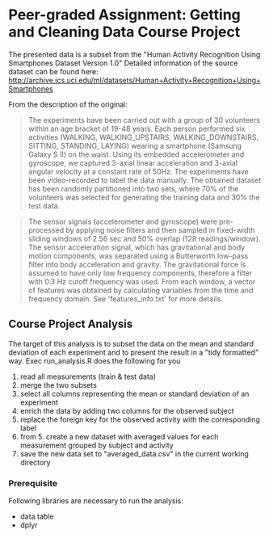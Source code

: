 # Peer-graded Assignment: Getting and Cleaning Data Course Project

The presented data is a subset from the "Human Activity Recognition Using Smartphones Dataset
Version 1.0" Detailed information of the source dataset can be found here:
http://archive.ics.uci.edu/ml/datasets/Human+Activity+Recognition+Using+Smartphones

From the description of the original:
> The experiments have been carried out with a group of 30 volunteers within an age bracket of 19-48 years. Each person performed six activities (WALKING, WALKING_UPSTAIRS, WALKING_DOWNSTAIRS, SITTING, STANDING, LAYING) wearing a smartphone (Samsung Galaxy S II) on the waist. Using its embedded accelerometer and gyroscope, we captured 3-axial linear acceleration and 3-axial angular velocity at a constant rate of 50Hz. The experiments have been video-recorded to label the data manually. The obtained dataset has been randomly partitioned into two sets, where 70% of the volunteers was selected for generating the training data and 30% the test data. 

> The sensor signals (accelerometer and gyroscope) were pre-processed by applying noise filters and then sampled in fixed-width sliding windows of 2.56 sec and 50% overlap (128 readings/window). The sensor acceleration signal, which has gravitational and body motion components, was separated using a Butterworth low-pass filter into body acceleration and gravity. The gravitational force is assumed to have only low frequency components, therefore a filter with 0.3 Hz cutoff frequency was used. From each window, a vector of features was obtained by calculating variables from the time and frequency domain. See 'features_info.txt' for more details. 

## Course Project Analysis
The target of this analysis is to subset the data on the mean and standard deviation of each experiment and to present the result in a "tidy formatted" way. Exec run_analysis.R does the following for you

1. read all measurements (train & test data)
2. merge the two subsets
3. select all columns representing the mean or standard deviation of an experiment
4. enrich the data by adding two columns for the observed subject
5. replace the foreign key for the observed activity with the corresponding label
6. from 5. create a new dataset with averaged values for each measurement grouped by subject and activity
7. save the new data set to "averaged_data.csv" in the current working directory


### Prerequisite
Following libraries are necessary to run the analysis:

* data.table
* dplyr